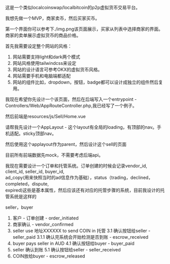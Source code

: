 这是一个类似localcoinswap/localbitcoin的p2p虚拟货币交易平台。

我想先做一个MVP，商家卖币，然后买家买币。

第一个界面你可以参考下./img.png该页面展示，买家从列表中选择商家的界面。商家的卖单展示虚拟货币的商品价格。

首先我需要设定整个网站的风格：
1. 网站需要支持light和dark两个模式
2. 网站风格使用tailwindcss来设定
3. 网站的设计语言可参考OKX的虚拟货币风格。
4. 网站需要手机和电脑端都适配
5. 网站的组件比如，dropdown，按钮，badge都可以设计成独立的组件然后复用。

我现在希望你先设计一个该页面，然后在后端写入一个entrypoint - Controllers/Web/AppRouteController.php,我已经写了一个例子。

然后前端是resources/js/Sell/Home.vue

请帮我先设计一个AppLayout - 这个layout有全局的loading，有顶部的nav。手机适配。sticky顶部nav。

然后使用这个applayout作为parent，然后设计这个sell的页面

目前所有前端数据先mock，不需要考虑后端api。


我现在需要设计一个订单和托管系统。订单创建的时候会记录vendor_id, client_id, seller_id, buyer_id,            
  ad_copy(用来快照当时的ad信息作为基础），status（trading，declined，completed，dispute,        
  expired)这些是基本属性，然后应该还有对应的托管步骤的系统，目前我设计的托管系统是这样的

seller，buyer
1. 客户 - 订单创建 - order_initiated
2. 商家确认 - vendor_confirmed
3. seller use 地址XXXXXX to send COIN in 托管
   3.1 确认按钮给seller - seller_paid
      3.1.1 确认完系统会开始检测是否到账 - escrow_received
4. buyer pays seller in AUD
   4.1 确认按钮给buyer - buyer_paid
5. seller 确认到账
   5.1 确认按钮给seller - seller_received
6. COIN放给buyer - escrow_released



